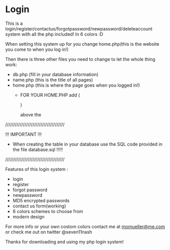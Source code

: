 Login
=====

This is a login/register/contactus/forgotpassword/newpassword/deleteaccount system with all the php included! In 6 colors :D

When setting this system up for you change home.php(this is the website you come to when you log in!)

Then there is three other files you need to change to let the whole thing work:
- db.php (fill in your database information)
- name.php (this is the title of all pages)
- home.php (this is where the page goes when you logged in!)
  - FOR YOUR HOME.PHP add (
    <?php
    if(!isset($_COOKIE['ID_my_site'])){
         header("location: login.php");
        exit();
    }

    ?>
    <?php include("name.php"); ?>
    )

    above the <html>

/////////////////////////////////////

!!! IMPORTANT !!!
- When creating the table in your database use the SQL code provided in the file database.sql !!!!!

/////////////////////////////////////


Features of this login system :
- login
- register
- forgot password
- newpassword
- MD5 encrypted passwords
- contact us form(working)
- 6 colors schemes to choose from
- modern design

For more info or your own costom colors contact me at momueller@me.com or check me out on twitter @seven11nash

Thanks for downloading and using my php login system!
